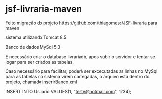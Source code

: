 # jsf-livraria-maven
Feito migração do projeto https://github.com/thiagomess/JSF-livraria para maven

sistema utilizando Tomcat 8.5

Banco de dados MySql 5.3

É necessário criar o database livrariadb, apos subir o servidor e tentar se logar para ser criados as tabelas.

Caso necessário para facilitar, poderá ser excecutadas as linhas no MySql para as tabelas do sistema virem carregadas, o arquivo esta dentro do projeto, chamado inserirBanco.xml

INSERT INTO Usuario VALUES(1, "teste@hotmail.com", 1234);



